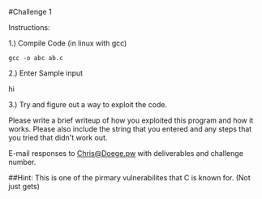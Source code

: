 #Challenge 1

Instructions:

1.) Compile Code (in linux with gcc) 
```
gcc -o abc ab.c 
```
2.) Enter Sample input

hi 

3.) Try and figure out a way to exploit the code. 

Please write a brief writeup of how you exploited this program and how it works. Please also include the string that you entered and any steps that you tried that didn't work out. 

E-mail responses to Chris@Doege.pw with deliverables and challenge number.  

##Hint: 
This is one of the pirmary vulnerabilites that C is known for. (Not just gets) 
